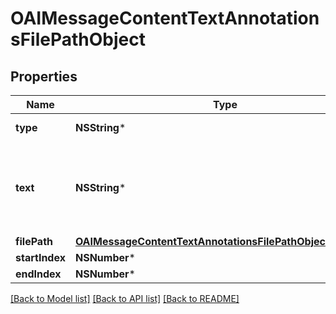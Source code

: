 # OAIMessageContentTextAnnotationsFilePathObject

## Properties
Name | Type | Description | Notes
------------ | ------------- | ------------- | -------------
**type** | **NSString*** | Always &#x60;file_path&#x60;. | 
**text** | **NSString*** | The text in the message content that needs to be replaced. | 
**filePath** | [**OAIMessageContentTextAnnotationsFilePathObjectFilePath***](OAIMessageContentTextAnnotationsFilePathObjectFilePath.md) |  | 
**startIndex** | **NSNumber*** |  | 
**endIndex** | **NSNumber*** |  | 

[[Back to Model list]](../README.md#documentation-for-models) [[Back to API list]](../README.md#documentation-for-api-endpoints) [[Back to README]](../README.md)


